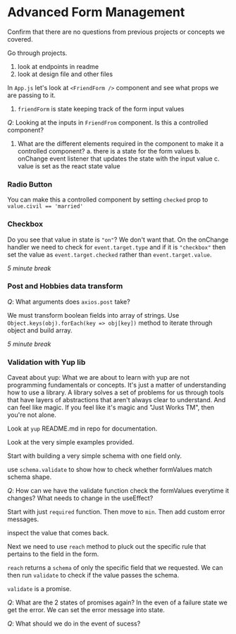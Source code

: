 # Advanced Form Management


Confirm that there are no questions from previous projects or concepts we covered.

Go through projects.
1. look at endpoints in readme
2. look at design file and other files

In `App.js` let's look at `<FriendForm />` component and see what props we are passing to it.
1. `friendForm` is state keeping track of the form input values

_Q_: Looking at the inputs in `FriendFrom` component. Is this a controlled component?
1. What are the different elements required in the component to make it a controlled component?
a. there is a state for the form values
b. onChange event listener that updates the state with the input value
c. value is set as the react state value

### Radio Button

You can make this a controlled component by setting `checked` prop to `value.civil == 'married'`

### Checkbox

Do you see that value in state is `"on"`? We don't want that. On the onChange handler we need to check for `event.target.type` and if it is `"checkbox"` then set the value as `event.target.checked` rather than `event.target.value`.

_5 minute break_

### Post and Hobbies data transform

_Q_: What arguments does `axios.post` take?

We must transform boolean fields into array of strings. Use `Object.keys(obj).forEach(key => obj[key])` method to iterate through object and build array.

_5 minute break_

### Validation with Yup lib

Caveat about yup: What we are about to learn with yup are not programming fundamentals or concepts. It's just a matter of understanding how to use a library. A library solves a set of problems for us through tools that have layers of abstractions that aren't always clear to understand. And can feel like magic. If you feel like it's magic and "Just Works TM", then you're not alone.

Look at `yup` README.md in repo for documentation.

Look at the very simple examples provided.

Start with building a very simple schema with one field only.

use `schema.validate` to show how to check whether formValues match schema shape.

_Q_: How can we have the validate function check the formValues everytime it changes? What needs to change in the useEffect?

Start with just `required` function. Then move to `min`. Then add custom error messages.

inspect the value that comes back.

Next we need to use `reach` method to pluck out the specific rule that pertains to the field in the form.

`reach` returns a `schema` of only the specific field that we requested. We can then run `validate` to check if the value passes the schema.

`validate` is a promise.

_Q_: What are the 2 states of promises again?
In the even of a failure state we get the error. We can set the error message into state.

_Q_: What should we do in the event of sucess?

